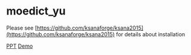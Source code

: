 # moedict_yu

Please see [https://github.com/ksanaforge/ksana2015](https://github.com/ksanaforge/ksana2015) for details about installation

[PPT](https://drive.google.com/file/d/0B04i6La65_C0ODg3YW9DRVZrMmM/view?usp=sharing)
[Demo](https://drive.google.com/file/d/0B04i6La65_C0OHJBSXlTbkVfejg/view?usp=sharing)